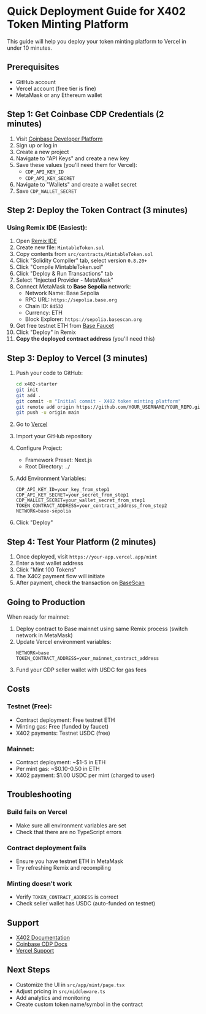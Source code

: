 # Quick Deployment Guide for X402 Token Minting Platform

This guide will help you deploy your token minting platform to Vercel in under 10 minutes.

## Prerequisites

- GitHub account
- Vercel account (free tier is fine)
- MetaMask or any Ethereum wallet

## Step 1: Get Coinbase CDP Credentials (2 minutes)

1. Visit [Coinbase Developer Platform](https://portal.cdp.coinbase.com)
2. Sign up or log in
3. Create a new project
4. Navigate to "API Keys" and create a new key
5. Save these values (you'll need them for Vercel):
   - `CDP_API_KEY_ID`
   - `CDP_API_KEY_SECRET`
6. Navigate to "Wallets" and create a wallet secret
7. Save `CDP_WALLET_SECRET`

## Step 2: Deploy the Token Contract (3 minutes)

### Using Remix IDE (Easiest):

1. Open [Remix IDE](https://remix.ethereum.org/)
2. Create new file: `MintableToken.sol`
3. Copy contents from `src/contracts/MintableToken.sol`
4. Click "Solidity Compiler" tab, select version `0.8.20+`
5. Click "Compile MintableToken.sol"
6. Click "Deploy & Run Transactions" tab
7. Select "Injected Provider - MetaMask"
8. Connect MetaMask to **Base Sepolia** network:
   - Network Name: Base Sepolia
   - RPC URL: `https://sepolia.base.org`
   - Chain ID: `84532`
   - Currency: ETH
   - Block Explorer: `https://sepolia.basescan.org`
9. Get free testnet ETH from [Base Faucet](https://www.coinbase.com/faucets/base-ethereum-goerli-faucet)
10. Click "Deploy" in Remix
11. **Copy the deployed contract address** (you'll need this)

## Step 3: Deploy to Vercel (3 minutes)

1. Push your code to GitHub:
   ```bash
   cd x402-starter
   git init
   git add .
   git commit -m "Initial commit - X402 token minting platform"
   git remote add origin https://github.com/YOUR_USERNAME/YOUR_REPO.git
   git push -u origin main
   ```

2. Go to [Vercel](https://vercel.com/new)
3. Import your GitHub repository
4. Configure Project:
   - Framework Preset: Next.js
   - Root Directory: `./`
5. Add Environment Variables:
   ```
   CDP_API_KEY_ID=your_key_from_step1
   CDP_API_KEY_SECRET=your_secret_from_step1
   CDP_WALLET_SECRET=your_wallet_secret_from_step1
   TOKEN_CONTRACT_ADDRESS=your_contract_address_from_step2
   NETWORK=base-sepolia
   ```
6. Click "Deploy"

## Step 4: Test Your Platform (2 minutes)

1. Once deployed, visit `https://your-app.vercel.app/mint`
2. Enter a test wallet address
3. Click "Mint 100 Tokens"
4. The X402 payment flow will initiate
5. After payment, check the transaction on [BaseScan](https://sepolia.basescan.org)

## Going to Production

When ready for mainnet:

1. Deploy contract to Base mainnet using same Remix process (switch network in MetaMask)
2. Update Vercel environment variables:
   ```
   NETWORK=base
   TOKEN_CONTRACT_ADDRESS=your_mainnet_contract_address
   ```
3. Fund your CDP seller wallet with USDC for gas fees

## Costs

### Testnet (Free):
- Contract deployment: Free testnet ETH
- Minting gas: Free (funded by faucet)
- X402 payments: Testnet USDC (free)

### Mainnet:
- Contract deployment: ~$1-5 in ETH
- Per mint gas: ~$0.10-0.50 in ETH
- X402 payment: $1.00 USDC per mint (charged to user)

## Troubleshooting

### Build fails on Vercel
- Make sure all environment variables are set
- Check that there are no TypeScript errors

### Contract deployment fails
- Ensure you have testnet ETH in MetaMask
- Try refreshing Remix and recompiling

### Minting doesn't work
- Verify `TOKEN_CONTRACT_ADDRESS` is correct
- Check seller wallet has USDC (auto-funded on testnet)

## Support

- [X402 Documentation](https://x402.gitbook.io/x402)
- [Coinbase CDP Docs](https://docs.cdp.coinbase.com/)
- [Vercel Support](https://vercel.com/support)

## Next Steps

- Customize the UI in `src/app/mint/page.tsx`
- Adjust pricing in `src/middleware.ts`
- Add analytics and monitoring
- Create custom token name/symbol in the contract
